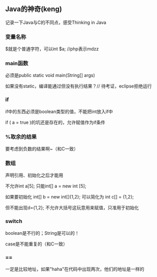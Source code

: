 ## Java的神奇(keng)

记录一下Java与C的不同点，感受Thinking in Java

### 变量名称

$就是个普通字符，可以int $a; //php表示mdzz

### main函数

必须是public static void main(String[] args)

如果没有static，编译能通过但没有执行结果？// 待考证，eclipse拒绝运行

### if

if中的东西必须是boolean类型的值，不能把int放入if中

if ( a = true )的坑还是存在的，允许赋值作为if条件

### %取余的结果

要考虑到负数的结果啊~（和C一致）

### 数组

声明引用、初始化之后才能用

不允许int a[5]; 只能int[] a = new int [5];

如果要初始化 int[] b = new int[]{1,2}; 可以简化为 int c[] = {1,2};

但不能出现d={1,2}; 不允许大括号这玩意用来赋值，只准用于初始化

### switch

boolean是不行的；String是可以的！

case是不能重复的（和C一致）

### ==

一定是比较地址，如果"haha"在代码中出现两次，他们的地址是一样的